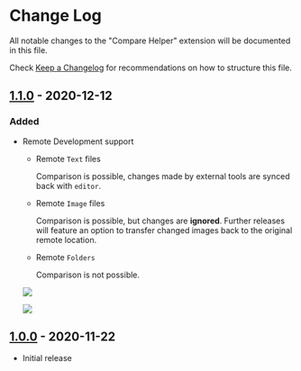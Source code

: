 # Change Log

All notable changes to the "Compare Helper" extension will be documented in this file.

Check [Keep a Changelog](http://keepachangelog.com/) for recommendations on how to structure this file.

<!-- ## [Unreleased] -->
## [1.1.0] - 2020-12-12
### Added

- Remote Development support
    
  - Remote `Text` files
    
    Comparison is possible, changes made by external tools are synced back with `editor`.

  - Remote `Image` files

    Comparison is possible, but changes are **ignored**. Further releases will feature an option to transfer changed images back to the original remote location.

  - Remote `Folders`

    Comparison is not possible.

  ![](https://github.com/keewek/vscode-compare-helper/raw/main/assets/docs/710_remote.gif)
  
  ![](https://github.com/keewek/vscode-compare-helper/raw/main/assets/docs/remote_sync.png)

## [1.0.0] - 2020-11-22

- Initial release

[Unreleased]: https://github.com/keewek/vscode-compare-helper/compare/v1.0.0...HEAD
[1.1.0]: https://github.com/keewek/vscode-compare-helper/releases/tag/v1.1.0
[1.0.0]: https://github.com/keewek/vscode-compare-helper/releases/tag/v1.0.0
